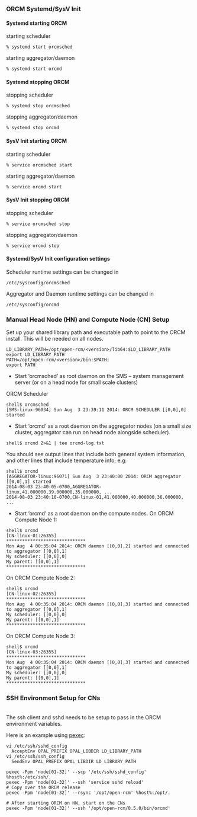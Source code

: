 ### ORCM Systemd/SysV Init
#### Systemd starting ORCM
starting scheduler
```
% systemd start orcmsched
```
starting aggregator/daemon
```
% systemd start orcmd
```
#### Systemd stopping ORCM
stopping scheduler
```
% systemd stop orcmsched
```
stopping aggregator/daemon
```
% systemd stop orcmd
```
#### SysV Init starting ORCM
starting scheduler
```
% service orcmsched start
```
starting aggregator/daemon
```
% service orcmd start
```
#### SysV Init stopping ORCM
stopping scheduler
```
% service orcmsched stop
```
stopping aggregator/daemon
```
% service orcmd stop
```
#### Systemd/SysV Init configuration settings
Scheduler runtime settings can be changed in
```
/etc/sysconfig/orcmsched
```
Aggregator and Daemon runtime settings can be changed in
```
/etc/sysconfig/orcmd
```

### Manual Head Node (HN) and Compute Node (CN) Setup


Set up your shared library path and executable path to point to the ORCM install.  This will be needed on all nodes.
```
LD_LIBRARY_PATH=/opt/open-rcm/<version>/lib64:$LD_LIBRARY_PATH
export LD_LIBRARY_PATH
PATH=/opt/open-rcm/<version>/bin:$PATH:
export PATH
```

* Start ‘orcmsched’ as root daemon on the SMS – 
system management server (or on a head node for small scale clusters)

ORCM Scheduler
```
shell$ orcmsched
[SMS-linux:96034] Sun Aug  3 23:39:11 2014: ORCM SCHEDULER [[0,0],0] started
```

* Start ‘orcmd’ as a root daemon on the aggregator nodes 
(on a small size cluster, aggregator can run on head node alongside scheduler).
```
shell$ orcmd 2>&1 | tee orcmd-log.txt
```

You should see output lines that include both general system information, and other lines that include temperature info; e.g:
```
shell$ orcmd
[AGGREGATOR-linux:96071] Sun Aug  3 23:40:00 2014: ORCM aggregator [[0,0],1] started
2014-08-03 23:40:05-0700,AGGREGATOR-linux,41.000000,39.000000,35.000000, ...
2014-08-03 23:40:10-0700,CN-linux-01,41.000000,40.000000,36.000000, ...
```

* Start ‘orcmd’ as a root daemon on the compute nodes.
On ORCM Compute Node 1:
```
shell$ orcmd
[CN-linux-01:26355] 
******************************
Mon Aug  4 00:35:04 2014: ORCM daemon [[0,0],2] started and connected to aggregator [[0,0],1]
My scheduler: [[0,0],0]
My parent: [[0,0],1]
******************************
```

On ORCM Compute Node 2:
```
shell$ orcmd
[CN-linux-02:26355] 
******************************
Mon Aug  4 00:35:04 2014: ORCM daemon [[0,0],3] started and connected to aggregator [[0,0],1]
My scheduler: [[0,0],0]
My parent: [[0,0],1]
******************************
```

On ORCM Compute Node 3:
```
shell$ orcmd
[CN-linux-03:26355] 
******************************
Mon Aug  4 00:35:04 2014: ORCM daemon [[0,0],3] started and connected to aggregator [[0,0],1]
My scheduler: [[0,0],0]
My parent: [[0,0],1]
******************************
```
### SSH Environment Setup for CNs
<br>The ssh client and sshd needs to be setup to pass in the ORCM environment variables.

Here is an example using [pexec](https://github.com/hpc/pexec/archive/1.5-3.tar.gz):
```
vi /etc/ssh/sshd_config 
  AcceptEnv OPAL_PREFIX OPAL_LIBDIR LD_LIBRARY_PATH 
vi /etc/ssh/ssh_config 
  SendEnv OPAL_PREFIX OPAL_LIBDIR LD_LIBRARY_PATH 

pexec -Ppm 'node[01-32]' --scp '/etc/ssh/sshd_config' %host%:/etc/ssh/.
pexec -Ppm 'node[01-32]' --ssh 'service sshd reload'
# Copy over the ORCM release
pexec -Ppm 'node[01-32]' --rsync '/opt/open-rcm' %host%:/opt/.

# After starting ORCM on HN, start on the CNs
pexec -Ppm 'node[01-32]' --ssh '/opt/open-rcm/0.5.0/bin/orcmd'
```